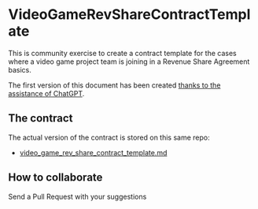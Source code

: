 # VideoGameRevShareContractTemplate

This is community exercise to create a contract template for the cases where a video game project team is joining in a Revenue Share Agreement basics.

The first version of this document has been created [thanks to the assistance of ChatGPT](https://chatgpt.com/share/f407b236-98f1-4f61-b610-8436d3537934).

## The contract

The actual version of the contract is stored on this same repo:

- [video_game_rev_share_contract_template.md](video_game_rev_share_contract_template.md)

## How to collaborate

Send a Pull Request with your suggestions
